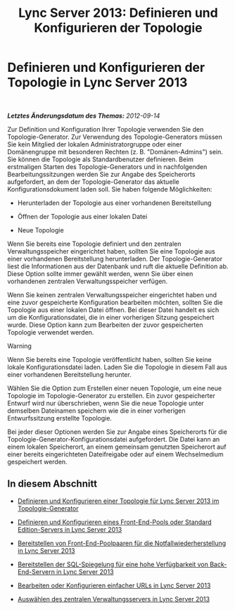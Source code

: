 ﻿---
title: 'Lync Server 2013: Definieren und Konfigurieren der Topologie'
TOCTitle: Definieren und Konfigurieren der Topologie
ms:assetid: 51d1601e-4f83-48d4-ad08-3b4d5e2003aa
ms:mtpsurl: https://technet.microsoft.com/de-de/library/Gg398339(v=OCS.15)
ms:contentKeyID: 49294000
ms.date: 05/19/2016
mtps_version: v=OCS.15
ms.translationtype: HT
---

# Definieren und Konfigurieren der Topologie in Lync Server 2013

 

_**Letztes Änderungsdatum des Themas:** 2012-09-14_

Zur Definition und Konfiguration Ihrer Topologie verwenden Sie den Topologie-Generator. Zur Verwendung des Topologie-Generators müssen Sie kein Mitglied der lokalen Administratorgruppe oder einer Domänengruppe mit besonderen Rechten (z. B. "Domänen-Admins") sein. Sie können die Topologie als Standardbenutzer definieren. Beim erstmaligen Starten des Topologie-Generators und in nachfolgenden Bearbeitungssitzungen werden Sie zur Angabe des Speicherorts aufgefordert, an dem der Topologie-Generator das aktuelle Konfigurationsdokument laden soll. Sie haben folgende Möglichkeiten:

  - Herunterladen der Topologie aus einer vorhandenen Bereitstellung

  - Öffnen der Topologie aus einer lokalen Datei

  - Neue Topologie

Wenn Sie bereits eine Topologie definiert und den zentralen Verwaltungsspeicher eingerichtet haben, sollten Sie eine Topologie aus einer vorhandenen Bereitstellung herunterladen. Der Topologie-Generator liest die Informationen aus der Datenbank und ruft die aktuelle Definition ab. Diese Option sollte immer gewählt werden, wenn Sie über einen vorhandenen zentralen Verwaltungsspeicher verfügen.

Wenn Sie keinen zentralen Verwaltungsspeicher eingerichtet haben und eine zuvor gespeicherte Konfiguration bearbeiten möchten, sollten Sie die Topologie aus einer lokalen Datei öffnen. Bei dieser Datei handelt es sich um die Konfigurationsdatei, die in einer vorherigen Sitzung gespeichert wurde. Diese Option kann zum Bearbeiten der zuvor gespeicherten Topologie verwendet werden.


> [!WARNING]
> Wenn Sie bereits eine Topologie veröffentlicht haben, sollten Sie keine lokale Konfigurationsdatei laden. Laden Sie die Topologie in diesem Fall aus einer vorhandenen Bereitstellung herunter.



Wählen Sie die Option zum Erstellen einer neuen Topologie, um eine neue Topologie im Topologie-Generator zu erstellen. Ein zuvor gespeicherter Entwurf wird nur überschrieben, wenn Sie die neue Topologie unter demselben Dateinamen speichern wie die in einer vorherigen Entwurfssitzung erstellte Topologie.

Bei jeder dieser Optionen werden Sie zur Angabe eines Speicherorts für die Topologie-Generator-Konfigurationsdatei aufgefordert. Die Datei kann an einem lokalen Speicherort, an einem gemeinsam genutzten Speicherort auf einer bereits eingerichteten Dateifreigabe oder auf einem Wechselmedium gespeichert werden.

## In diesem Abschnitt

  - [Definieren und Konfigurieren einer Topologie für Lync Server 2013 im Topologie-Generator](lync-server-2013-define-and-configure-a-topology-in-topology-builder.md)

  - [Definieren und Konfigurieren eines Front-End-Pools oder Standard Edition-Servers in Lync Server 2013](lync-server-2013-define-and-configure-a-front-end-pool-or-standard-edition-server.md)

  - [Bereitstellen von Front-End-Poolpaaren für die Notfallwiederherstellung in Lync Server 2013](lync-server-2013-deploying-paired-front-end-pools-for-disaster-recovery.md)

  - [Bereitstellen der SQL-Spiegelung für eine hohe Verfügbarkeit von Back-End-Servern in Lync Server 2013](lync-server-2013-deploying-sql-mirroring-for-back-end-server-high-availability.md)

  - [Bearbeiten oder Konfigurieren einfacher URLs in Lync Server 2013](lync-server-2013-edit-or-configure-simple-urls.md)

  - [Auswählen des zentralen Verwaltungsservers in Lync Server 2013](lync-server-2013-select-the-central-management-server.md)


